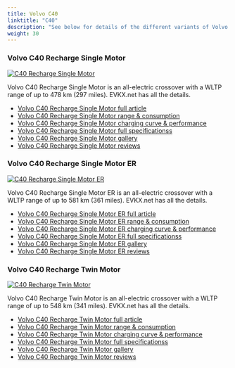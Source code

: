```yaml
---
title: Volvo C40
linktitle: "C40"
description: "See below for details of the different variants of Volvo C40"
weight: 30
---
```

### Volvo C40 Recharge Single Motor

<a href="c40_recharge_single_motor/"><img src="https://media.evkx.net/multimedia/models/volvo/c40/C40_recharge_single_motor/main_1_st.jpg" class="img-fluid" alt="C40 Recharge Single Motor" ></a>

Volvo C40 Recharge Single Motor is an all-electric crossover with a WLTP range of up to 478 km (297 miles). EVKX.net has all the details. 

- [Volvo C40 Recharge Single Motor full article](c40_recharge_single_motor/)
- [Volvo C40 Recharge Single Motor range & consumption](c40_recharge_single_motor/rangeandconsumption)
- [Volvo C40 Recharge Single Motor charging curve & performance](c40_recharge_single_motor/chargingcurve)
- [Volvo C40 Recharge Single Motor full specificationss](c40_recharge_single_motor/specifications)
- [Volvo C40 Recharge Single Motor gallery](c40_recharge_single_motor/gallery)
- [Volvo C40 Recharge Single Motor reviews](c40_recharge_single_motor/reviews)

### Volvo C40 Recharge Single Motor ER

<a href="c40_recharge_single_motor_er/"><img src="https://media.evkx.net/multimedia/models/volvo/c40/C40_recharge_single_motor_er/main_1_st.jpg" class="img-fluid" alt="C40 Recharge Single Motor ER" ></a>

Volvo C40 Recharge Single Motor ER is an all-electric crossover with a WLTP range of up to 581 km (361 miles). EVKX.net has all the details. 

- [Volvo C40 Recharge Single Motor ER full article](c40_recharge_single_motor_er/)
- [Volvo C40 Recharge Single Motor ER range & consumption](c40_recharge_single_motor_er/rangeandconsumption)
- [Volvo C40 Recharge Single Motor ER charging curve & performance](c40_recharge_single_motor_er/chargingcurve)
- [Volvo C40 Recharge Single Motor ER full specificationss](c40_recharge_single_motor_er/specifications)
- [Volvo C40 Recharge Single Motor ER gallery](c40_recharge_single_motor_er/gallery)
- [Volvo C40 Recharge Single Motor ER reviews](c40_recharge_single_motor_er/reviews)

### Volvo C40 Recharge Twin Motor

<a href="c40_recharge_twin_motor/"><img src="https://media.evkx.net/multimedia/models/volvo/c40/C40_recharge_twin_motor/main_1_st.jpg" class="img-fluid" alt="C40 Recharge Twin Motor" ></a>

Volvo C40 Recharge Twin Motor is an all-electric crossover with a WLTP range of up to 548 km (341 miles). EVKX.net has all the details. 

- [Volvo C40 Recharge Twin Motor full article](c40_recharge_twin_motor/)
- [Volvo C40 Recharge Twin Motor range & consumption](c40_recharge_twin_motor/rangeandconsumption)
- [Volvo C40 Recharge Twin Motor charging curve & performance](c40_recharge_twin_motor/chargingcurve)
- [Volvo C40 Recharge Twin Motor full specificationss](c40_recharge_twin_motor/specifications)
- [Volvo C40 Recharge Twin Motor gallery](c40_recharge_twin_motor/gallery)
- [Volvo C40 Recharge Twin Motor reviews](c40_recharge_twin_motor/reviews)


